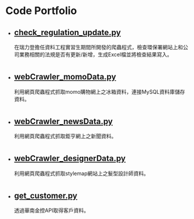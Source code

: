 # Code Portfolio
* ## [check_regulation_update.py](https://github.com/Tedfeng0127/Code-Portfolio/blob/main/check_regulation_update.py)
  在瑞力登擔任資料工程實習生期間所開發的爬蟲程式，檢查環保署網站上和公司業務相關的法規是否有更新/新增，生成Excel檔並將檢查結果寫入。
#
* ## [webCrawler_momoData.py](https://github.com/Tedfeng0127/Code-Portfolio/blob/main/webCrawler_momoData.py)
  利用網頁爬蟲程式抓取momo購物網上之冰箱資料，連接MySQL資料庫儲存資料。
# 
* ## [webCrawler_newsData.py](https://github.com/Tedfeng0127/Code-Portfolio/blob/main/webCrawler_newsData.py)
  利用網頁爬蟲程式抓取鉅亨網上之新聞資料。
#
* ## [webCrawler_designerData.py](https://github.com/Tedfeng0127/Code-Portfolio/blob/main/webCrawler_designerData.py)
  利用網頁爬蟲程式抓取stylemap網站上之髮型設計師資料。
#
* ## [get_customer.py](https://github.com/Tedfeng0127/Code-Portfolio/blob/main/get_customer.py)
  透過華南金控API取得客戶資料。
#
